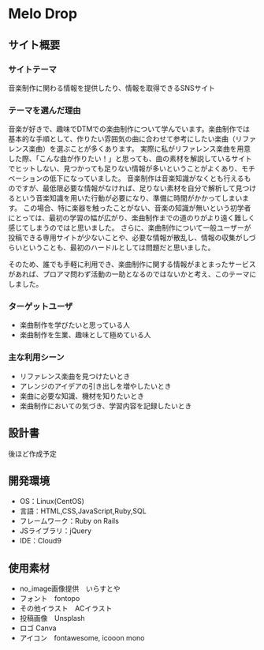 # Melo Drop
## サイト概要
### サイトテーマ
音楽制作に関わる情報を提供したり、情報を取得できるSNSサイト

### テーマを選んだ理由
音楽が好きで、趣味でDTMでの楽曲制作について学んでいます。楽曲制作では基本的な手順として、作りたい雰囲気の曲に合わせて参考にしたい楽曲（リファレンス楽曲）を選ぶことが多くあります。
実際に私がリファレンス楽曲を用意した際、「こんな曲が作りたい！」と思っても、曲の素材を解説しているサイトでヒットしない、見つかっても足りない情報が多いということがよくあり、モチベーションの低下になっていました。
音楽制作は音楽知識がなくとも行えるものですが、最低限必要な情報がなければ、足りない素材を自分で解析して見つけるという音楽知識を用いた行動が必要になり、準備に時間がかかってしまいます。
この場合、特に楽器を触ったことがない、音楽の知識が無いという初学者にとっては、最初の学習の幅が広がり、楽曲制作までの道のりがより遠く難しく感じてしまうのではと思いました。
さらに、楽曲制作について一般ユーザーが投稿できる専用サイトが少ないことや、必要な情報が散乱し、情報の収集がしづらいということも、最初のハードルとしては問題だと思いました。

そのため、誰でも手軽に利用でき、楽曲制作に関する情報がまとまったサービスがあれば、プロアマ問わず活動の一助となるのではないかと考え、このテーマにしました。
​
### ターゲットユーザ
- 楽曲制作を学びたいと思っている人
- 楽曲制作を生業、趣味として極めている人
​
### 主な利用シーン
- リファレンス楽曲を見つけたいとき
- アレンジのアイデアの引き出しを増やしたいとき
- 楽曲に必要な知識、機材を知りたいとき
- 楽曲制作においての気づき、学習内容を記録したいとき
​
## 設計書
後ほど作成予定
​
## 開発環境
- OS：Linux(CentOS)
- 言語：HTML,CSS,JavaScript,Ruby,SQL
- フレームワーク：Ruby on Rails
- JSライブラリ：jQuery
- IDE：Cloud9
​
## 使用素材
- no_image画像提供　いらすとや
- フォント　fontopo
- その他イラスト　ACイラスト
- 投稿画像　Unsplash
- ロゴ Canva
- アイコン　fontawesome, icooon mono